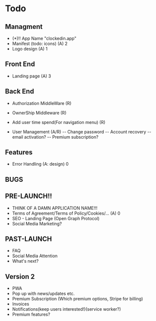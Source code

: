 # Todo

## Managment
 - (*)!! App Name "clockedin.app"
 - Manifest (todo: icons) (A) 2
 - Logo design (A) 1

## Front End
 - Landing page (A) 3

## Back End
 - Authorization MiddleWare (R)
 - OwnerShip Middleware (R)
 - Add user time spend(For navigation menu) (R)

 - User Management (A/R)
 -- Change password
 -- Account recovery
 -- email activation?
 -- Premium subscription?

##  Features
 - Error Handling (A: design) 0

## BUGS

## PRE-LAUNCH!!
 - THINK OF A DAMN APPLICATION NAME!!!
 - Terms of Agreement/Terms of Policy/Cookies/... (A) 0
 - SEO - Landing Page (Open Graph Protocol)
 - Social Media Marketing?

## PAST-LAUNCH
 - FAQ
 - Social Media Attention
 - What's next?  

## Version 2
 - PWA
 - Pop up with news/updates etc.
 - Premium Subscription (Which premium options, Stripe for billing)
 - Invoices 
 - Notifications(keep users interested!)(service worker?)
 - Premium features?
